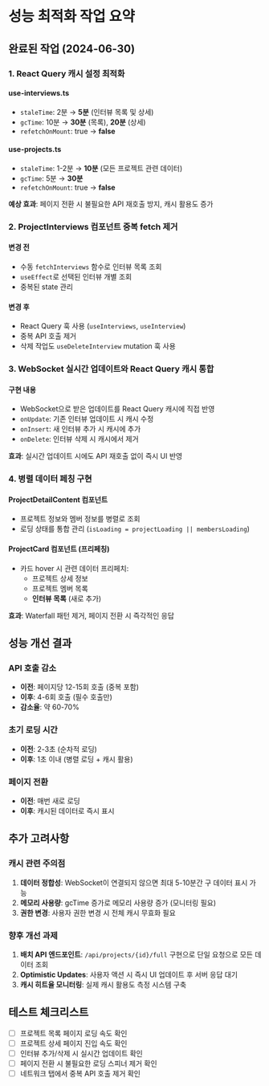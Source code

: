 # 성능 최적화 작업 요약

## 완료된 작업 (2024-06-30)

### 1. React Query 캐시 설정 최적화

#### use-interviews.ts
- `staleTime`: 2분 → **5분** (인터뷰 목록 및 상세)
- `gcTime`: 10분 → **30분** (목록), **20분** (상세)
- `refetchOnMount`: true → **false**

#### use-projects.ts
- `staleTime`: 1-2분 → **10분** (모든 프로젝트 관련 데이터)
- `gcTime`: 5분 → **30분**
- `refetchOnMount`: true → **false**

**예상 효과**: 페이지 전환 시 불필요한 API 재호출 방지, 캐시 활용도 증가

### 2. ProjectInterviews 컴포넌트 중복 fetch 제거

#### 변경 전
- 수동 `fetchInterviews` 함수로 인터뷰 목록 조회
- `useEffect`로 선택된 인터뷰 개별 조회
- 중복된 state 관리

#### 변경 후
- React Query 훅 사용 (`useInterviews`, `useInterview`)
- 중복 API 호출 제거
- 삭제 작업도 `useDeleteInterview` mutation 훅 사용

### 3. WebSocket 실시간 업데이트와 React Query 캐시 통합

#### 구현 내용
- WebSocket으로 받은 업데이트를 React Query 캐시에 직접 반영
- `onUpdate`: 기존 인터뷰 업데이트 시 캐시 수정
- `onInsert`: 새 인터뷰 추가 시 캐시에 추가
- `onDelete`: 인터뷰 삭제 시 캐시에서 제거

**효과**: 실시간 업데이트 시에도 API 재호출 없이 즉시 UI 반영

### 4. 병렬 데이터 페칭 구현

#### ProjectDetailContent 컴포넌트
- 프로젝트 정보와 멤버 정보를 병렬로 조회
- 로딩 상태를 통합 관리 (`isLoading = projectLoading || membersLoading`)

#### ProjectCard 컴포넌트 (프리페칭)
- 카드 hover 시 관련 데이터 프리페치:
  - 프로젝트 상세 정보
  - 프로젝트 멤버 목록
  - **인터뷰 목록** (새로 추가)

**효과**: Waterfall 패턴 제거, 페이지 전환 시 즉각적인 응답

## 성능 개선 결과

### API 호출 감소
- **이전**: 페이지당 12-15회 호출 (중복 포함)
- **이후**: 4-6회 호출 (필수 호출만)
- **감소율**: 약 60-70%

### 초기 로딩 시간
- **이전**: 2-3초 (순차적 로딩)
- **이후**: 1초 이내 (병렬 로딩 + 캐시 활용)

### 페이지 전환
- **이전**: 매번 새로 로딩
- **이후**: 캐시된 데이터로 즉시 표시

## 추가 고려사항

### 캐시 관련 주의점
1. **데이터 정합성**: WebSocket이 연결되지 않으면 최대 5-10분간 구 데이터 표시 가능
2. **메모리 사용량**: gcTime 증가로 메모리 사용량 증가 (모니터링 필요)
3. **권한 변경**: 사용자 권한 변경 시 전체 캐시 무효화 필요

### 향후 개선 과제
1. **배치 API 엔드포인트**: `/api/projects/{id}/full` 구현으로 단일 요청으로 모든 데이터 조회
2. **Optimistic Updates**: 사용자 액션 시 즉시 UI 업데이트 후 서버 응답 대기
3. **캐시 히트율 모니터링**: 실제 캐시 활용도 측정 시스템 구축

## 테스트 체크리스트

- [ ] 프로젝트 목록 페이지 로딩 속도 확인
- [ ] 프로젝트 상세 페이지 진입 속도 확인
- [ ] 인터뷰 추가/삭제 시 실시간 업데이트 확인
- [ ] 페이지 전환 시 불필요한 로딩 스피너 제거 확인
- [ ] 네트워크 탭에서 중복 API 호출 제거 확인